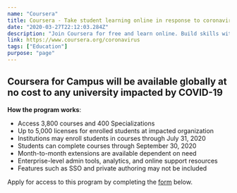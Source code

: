 ```yaml
---
name: "Coursera"
title: Coursera - Take student learning online in response to coronavirus
date: "2020-03-27T22:12:03.284Z"
description: "Join Coursera for free and learn online. Build skills with courses from top universities like Yale, Michigan, Stanford, and leading companies like Google and IBM. Advance your career with degrees, certificates, Specializations, &amp; MOOCs in data science, computer science, business, and dozens of other topics."
link: https://www.coursera.org/coronavirus
tags: ["Education"]
purpose: "page"
---
```


## Coursera for Campus will be available globally at no cost to any university impacted by COVID-19

**How the program works**:

- Access 3,800 courses and 400 Specializations
- Up to 5,000 licenses for enrolled students at impacted organization
- Institutions may enroll students in courses through July 31, 2020
- Students can complete courses through September 30, 2020
- Month-to-month extensions are available dependent on need
- Enterprise-level admin tools, analytics, and online support resources
- Features such as SSO and private authoring may not be included

Apply for access to this program by completing the [form](https://www.coursera.org/coronavirus#form) below.
